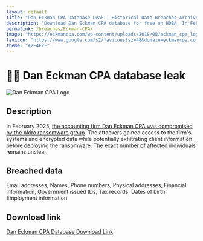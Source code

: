 ```yaml
---
layout: default
title: "Dan Eckman CPA Database Leak | Historical Data Breaches Archive"
description: "Download Dan Eckman CPA database for free on HDBA. In February 2025, the accounting firm Dan Eckman CPA was compromised by the Akira ransomware group. You can download the entire database for free on HDBA."
permalink: /breaches/Eckman-CPA/
image: "https://eckmancpa.com/wp-content/uploads/2018/08/eckman_cpa_logo_white_335x50.png"
favicon: "https://www.google.com/s2/favicons?sz=48&domain=eckmancpa.com"
theme: "#2F4F2F"
---
```


# 🧑‍⚖️ Dan Eckman CPA database leak

![Dan Eckman CPA Logo](https://eckmancpa.com/wp-content/uploads/2018/08/eckman_cpa_logo_white_335x50.png)

## Description

In February 2025, <a href="https://redirect.trace.rip/?url=https://www.ransomware.live/id/RGFuIEVja21hbiBDUEFAYWtpcmE=" target="_blank" rel="noopener">the accounting firm Dan Eckman CPA was compromised by the Akira ransomware group</a>. The attackers gained access to the firm's systems and encrypted data while potentially exfiltrating client information before deploying the ransomware. The exact number of affected individuals remains unclear.

## Breached data

Email addresses, Names, Phone numbers, Physical addresses, Financial information, Government issued IDs, Tax records, Dates of birth, Employment information

## Download link

<a href="https://redirect.trace.rip/?url=https://web.archive.org/web/0/https://pastes.fmhy.net/qN3cNC" target="_blank" rel="noopener">Dan Eckman CPA Database Download Link</a>